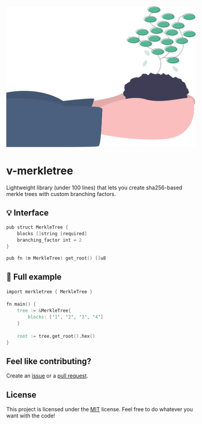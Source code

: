 <h1 align="center">
    <img src=".github/project-logo.svg" width="512px">
</h1>

# v-merkletree

Lightweight library (under 100 lines) that lets you create sha256-based merkle trees with custom branching factors.

## :bulb: Interface

```v
pub struct MerkleTree {
	blocks []string [required]
	branching_factor int = 2
}
```

```v
pub fn (m MerkleTree) get_root() []u8
```

## :rocket: Full example

```v
import merkletree { MerkleTree }

fn main() {
	tree := &MerkleTree{
		blocks: ['1', '2', '3', '4']
	}

	root := tree.get_root().hex()
}
```

## Feel like contributing?

Create an [issue](https://github.com/bpesch/v-merkle-tree/issues/new/choose) or a [pull request](https://github.com/bpesch/v-merkle-tree/compare).

## License

This project is licensed under the [MIT](LICENSE) license.
Feel free to do whatever you want with the code!
